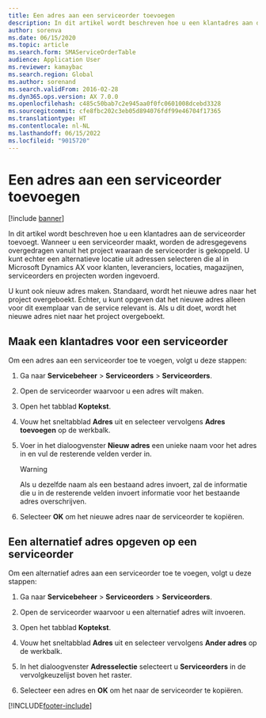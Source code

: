 ```yaml
---
title: Een adres aan een serviceorder toevoegen
description: In dit artikel wordt beschreven hoe u een klantadres aan de serviceorder toevoegt.
author: sorenva
ms.date: 06/15/2020
ms.topic: article
ms.search.form: SMAServiceOrderTable
audience: Application User
ms.reviewer: kamaybac
ms.search.region: Global
ms.author: sorenand
ms.search.validFrom: 2016-02-28
ms.dyn365.ops.version: AX 7.0.0
ms.openlocfilehash: c485c50bab7c2e945aa0f0fc0601008dcebd3328
ms.sourcegitcommit: cfe8fbc202c3eb05d894076fdf99e46704f17365
ms.translationtype: HT
ms.contentlocale: nl-NL
ms.lasthandoff: 06/15/2022
ms.locfileid: "9015720"
---
```

# <a name="add-an-address-to-a-service-order"></a>Een adres aan een serviceorder toevoegen

[!include [banner](../includes/banner.md)]

In dit artikel wordt beschreven hoe u een klantadres aan de serviceorder toevoegt. Wanneer u een serviceorder maakt, worden de adresgegevens overgedragen vanuit het project waaraan de serviceorder is gekoppeld. U kunt echter een alternatieve locatie uit adressen selecteren die al in Microsoft Dynamics AX voor klanten, leveranciers, locaties, magazijnen, serviceorders en projecten worden ingevoerd.

U kunt ook nieuw adres maken. Standaard, wordt het nieuwe adres naar het project overgeboekt. Echter, u kunt opgeven dat het nieuwe adres alleen voor dit exemplaar van de service relevant is. Als u dit doet, wordt het nieuwe adres niet naar het project overgeboekt.

## <a name="create-a-customer-address-for-a-service-order"></a>Maak een klantadres voor een serviceorder

Om een adres aan een serviceorder toe te voegen, volgt u deze stappen:

1. Ga naar **Servicebeheer** \> **Serviceorders** \> **Serviceorders**.

1. Open de serviceorder waarvoor u een adres wilt maken.

1. Open het tabblad **Koptekst**.

1. Vouw het sneltabblad **Adres** uit en selecteer vervolgens **Adres toevoegen** op de werkbalk.

1. Voer in het dialoogvenster **Nieuw adres** een unieke naam voor het adres in en vul de resterende velden verder in. 

    > [!WARNING]
    > Als u dezelfde naam als een bestaand adres invoert, zal de informatie die u in de resterende velden invoert informatie voor het bestaande adres overschrijven.

1. Selecteer **OK** om het nieuwe adres naar de serviceorder te kopiëren.

## <a name="specify-an-alternative-address-on-a-service-order"></a>Een alternatief adres opgeven op een serviceorder

Om een alternatief adres aan een serviceorder toe te voegen, volgt u deze stappen:

1. Ga naar **Servicebeheer** \> **Serviceorders** \> **Serviceorders**.

1. Open de serviceorder waarvoor u een alternatief adres wilt invoeren.

1. Open het tabblad **Koptekst**.

1. Vouw het sneltabblad **Adres** uit en selecteer vervolgens **Ander adres** op de werkbalk.

1. In het dialoogvenster **Adresselectie** selecteert u **Serviceorders** in de vervolgkeuzelijst boven het raster.

1. Selecteer een adres en **OK** om het naar de serviceorder te kopiëren.


[!INCLUDE[footer-include](../../includes/footer-banner.md)]